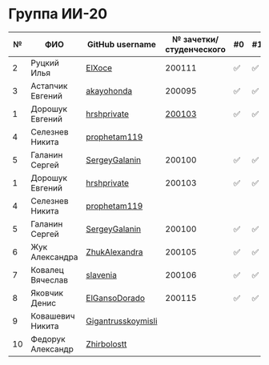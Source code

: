 # Группа ИИ-20

|№|ФИО|GitHub username|№ зачетки/студенческого|#0|#1|#2|#3|#4|#5|#6|#7|#8|
|---|---|---|---|---|---|---|---|---|---|---|---|---|
|2 |Руцкий Илья|[ElXoce](https://github.com/ElXoce)|200111|:white_check_mark:|:white_check_mark:|:white_check_mark:|:white_check_mark:|:white_check_mark:|:white_check_mark:|||||
|3 |Астапчик Евгений|[akayohonda](https://github.com/akayohonda)|200095|:white_check_mark:|:white_check_mark:|:white_check_mark:|:white_check_mark:|||||||
|1 |Дорошук Евгений|[hrshprivate](https://github.com/hrshprivate)|[200103](./trunk/ii200103/)|:white_check_mark:|:white_check_mark:|:white_check_mark:|:white_check_mark:|:white_check_mark:|:white_check_mark:|:white_check_mark:||||
|4 |Селезнев Никита|[prophetam119](https://github.com/prophetam119)|||||||||||||
|5 |Галанин Сергей|[SergeyGalanin](https://github.com/SergeyGalanin)|200100|:white_check_mark:|:white_check_mark:|:white_check_mark:|:white_check_mark:|:white_check_mark:|:white_check_mark:|||
|1 |Дорошук Евгений|[hrshprivate](https://github.com/hrshprivate)|200103|:white_check_mark:|:white_check_mark:|:white_check_mark:|:white_check_mark:|:white_check_mark:|:white_check_mark:|||||
|4 |Селезнев Никита|[prophetam119](https://github.com/prophetam119)||||||||||||
|5 |Галанин Сергей|[SergeyGalanin](https://github.com/SergeyGalanin)|200100|:white_check_mark:|:white_check_mark:|:white_check_mark:|:white_check_mark:|:white_check_mark:|:white_check_mark:|||||
|6 |Жук Александра|[ZhukAlexandra](https://github.com/ZhukAlexandra)|200105|:white_check_mark:|:white_check_mark:|:white_check_mark:||||||||
|7 |Ковалец Вячеслав|[slavenia](https://github.com/slavenia)|200106|:white_check_mark:|:white_check_mark:|:white_check_mark:|||||||
|8 |Яковчик Денис|[ElGansoDorado](https://github.com/ElGansoDorado)|200115|:white_check_mark:|:white_check_mark:|:white_check_mark:||||||||
|9 |Ковашевич Никита|[Gigantrusskoymisli](https://github.com/gigantrusskoymisli)||||||||||||
|10|Федорук Александр|[Zhirbolostt](https://github.com/Zhirbolostt)||||||||||||
